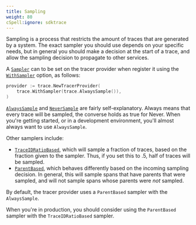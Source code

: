 ```yaml
---
title: Sampling
weight: 80
cSpell:ignore: sdktrace
---
```


Sampling is a process that restricts the amount of traces that are generated by
a system. The exact sampler you should use depends on your specific needs, but
in general you should make a decision at the start of a trace, and allow the
sampling decision to propagate to other services.

A [`Sampler`](https://pkg.go.dev/go.opentelemetry.io/otel/sdk/trace#Sampler)
can to be set on the tracer provider when register it using the
[`WithSampler`](https://pkg.go.dev/go.opentelemetry.io/otel/sdk/trace#WithSampler)
option, as follows:

```go
provider := trace.NewTracerProvider(
    trace.WithSampler(trace.AlwaysSample()),
)
```

[`AlwaysSample`](https://pkg.go.dev/go.opentelemetry.io/otel/sdk/trace#AlwaysSample)
and [`NeverSample`](https://pkg.go.dev/go.opentelemetry.io/otel/sdk/trace#NeverSample)
are fairly self-explanatory. Always means that every trace will be sampled, the
converse holds as true for Never. When you're getting started, or in
a development environment, you'll almost always want to use `AlwaysSample`.

Other samplers include:

- [`TraceIDRatioBased`](https://pkg.go.dev/go.opentelemetry.io/otel/sdk/trace#TraceIDRatioBased),
  which will sample a fraction of traces, based on the fraction given to the
  sampler. Thus, if you set this to .5, half of traces will be sampled.
- [`ParentBased`](https://pkg.go.dev/go.opentelemetry.io/otel/sdk/trace#ParentBased),
  which behaves differently based on the incoming sampling decision. In
  general, this will sample spans that have parents that were sampled, and will
  not sample spans whose parents were _not_ sampled.

By default, the tracer provider uses a `ParentBased` sampler with the `AlwaysSample`.

When you're in production, you should consider using the `ParentBased`
sampler with the `TraceIDRatioBased` sampler.

